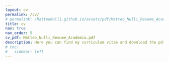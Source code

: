 ```yaml
---
layout: cv
permalink: /cv/
# permalink: /MatteoNulli.github.io/assets/pdf/Matteo_Nulli_Resume_Academia.pdf
title: cv
nav: true
nav_order: 5
cv_pdf: Matteo_Nulli_Resume_Academia.pdf
description: Here you can find my curriculum vitae and download the pdf on the top right.
# toc:
#   sidebar: left
---
```

